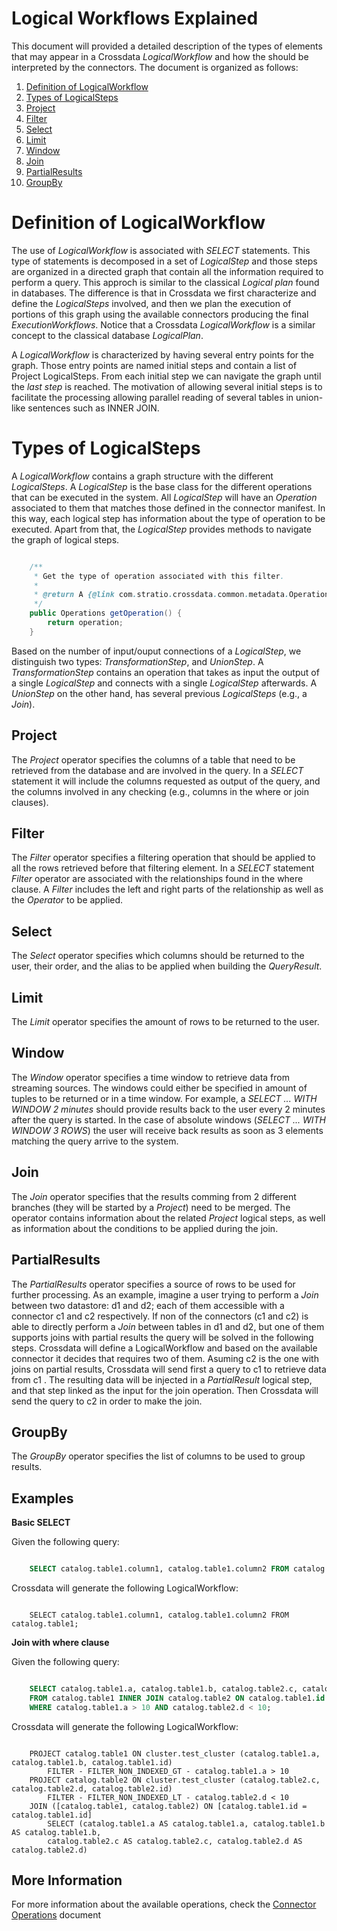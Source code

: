# Logical Workflows Explained #

This document will provided a detailed description of the types of elements that may appear in a Crossdata 
*LogicalWorkflow* and how the should be interpreted by the connectors. The document is organized as follows:

1. [Definition of LogicalWorkflow](#definition-of-logicalworkflow)
2. [Types of LogicalSteps](#types-of-logical-steps)
  1. [Project](#project)
  3. [Filter](#filter)
  2. [Select](#select)
  4. [Limit](#limit)
  5. [Window](#window)
  6. [Join](#join)
  7. [PartialResults](#partialresults)
  8. [GroupBy](#groupby)
  
Definition of LogicalWorkflow
=============================

The use of *LogicalWorkflow* is associated with *SELECT* statements. This type of statements is decomposed in a set 
of *LogicalStep* and those steps are organized in a directed graph that contain all the information required to 
perform a query. This approch is similar to the classical *Logical plan* found in databases. The difference is that 
in Crossdata we first characterize and define the *LogicalSteps* involved, and then we plan the execution of portions
 of this graph using the available connectors producing the final *ExecutionWorkflows*. Notice that a Crossdata 
 *LogicalWorkflow* is a similar concept to the classical database *LogicalPlan*.
 
A *LogicalWorkflow* is characterized by having several entry points for the graph. Those entry points are named 
initial steps and contain a list of Project LogicalSteps. From each initial step we can navigate the graph until the 
*last step* is reached. The motivation of allowing several initial steps is to facilitate the processing allowing 
parallel reading of several tables in union-like sentences such as INNER JOIN.

Types of LogicalSteps
=====================

A *LogicalWorkflow* contains a graph structure with the different *LogicalSteps*. A *LogicalStep* is the base class 
for the different operations that can be executed in the system. All *LogicalStep* will have an *Operation* 
associated to them that matches those defined in the connector manifest. In this way, 
each logical step has information about the type of operation to be executed. Apart from that, the *LogicalStep* 
provides methods to navigate the graph of logical steps.

```java

    /**
     * Get the type of operation associated with this filter.
     *
     * @return A {@link com.stratio.crossdata.common.metadata.Operations}.
     */
    public Operations getOperation() {
        return operation;
    }
```

Based on the number of input/ouput connections of a *LogicalStep*, we distinguish two types: *TransformationStep*, 
and *UnionStep*. A *TransformationStep* contains an operation that takes as input the output of a single 
*LogicalStep* and connects with a single *LogicalStep* afterwards. A *UnionStep* on the other hand, 
has several previous *LogicalSteps* (e.g., a *Join*).

Project
-------

The *Project* operator specifies the columns of a table that need to be retrieved from the database and are involved 
in the query. In a *SELECT* statement it will include the columns requested as output of the query, 
and the columns involved in any checking (e.g., columns in the where or join clauses).

Filter
------

The *Filter* operator specifies a filtering operation that should be applied to all the rows retrieved before that 
filtering element. In a *SELECT* statement *Filter* operator are associated with the relationships found in the where
 clause. A *Filter* includes the left and right parts of the relationship as well as the *Operator* to be applied.

Select
------

The *Select* operator specifies which columns should be returned to the user, their order, 
and the alias to be applied when building the *QueryResult*.

Limit
-----

The *Limit* operator specifies the amount of rows to be returned to the user.

Window
------

The *Window* operator specifies a time window to retrieve data from streaming sources. The windows could either be 
specified in amount of tuples to be returned or in a time window. For example, a *SELECT ... WITH WINDOW 2 minutes* 
should provide results back to the user every 2 minutes after the query is started. In the case of absolute windows 
(*SELECT ... WITH WINDOW 3 ROWS*) the user will receive back results as soon as 3 elements matching the query arrive 
to the system.

Join
----

The *Join* operator specifies that the results comming from 2 different branches (they will be started by a 
*Project*) need to be merged. The operator contains information about the related *Project* logical steps, 
as well as information about the conditions to be applied during the join.

PartialResults
--------------

The *PartialResults* operator specifies a source of rows to be used for further processing. As an example, 
imagine a user trying to perform a *Join* between two datastore: d1 and d2; each of them accessible with a connector 
c1 and c2 respectively. If non of the connectors (c1 and c2) is able to directly perform a *Join* between tables in 
d1 and d2, but one of them supports joins with partial results the query will be solved in the following steps. 
Crossdata will define a LogicalWorkflow and based on the available connector it decides that requires two of them. 
Asuming c2 is the one with joins on partial results, Crossdata will send first a query to c1 to retrieve data from c1
. The resulting data will be injected in a *PartialResult* logical step, and that step linked as the input for the 
join operation. Then Crossdata will send the query to c2 in order to make the join.

GroupBy
-------

The *GroupBy* operator specifies the list of columns to be used to group results.

Examples
--------

**Basic SELECT**

Given the following query:

```sql

    SELECT catalog.table1.column1, catalog.table1.column2 FROM catalog.table1;
```

Crossdata will generate the following LogicalWorkflow:

```

    SELECT catalog.table1.column1, catalog.table1.column2 FROM catalog.table1;
```

**Join with where clause**

Given the following query:

```sql

    SELECT catalog.table1.a, catalog.table1.b, catalog.table2.c, catalog.table2.d 
    FROM catalog.table1 INNER JOIN catalog.table2 ON catalog.table1.id = catalog.table2.id
    WHERE catalog.table1.a > 10 AND catalog.table2.d < 10;
```

Crossdata will generate the following LogicalWorkflow:

```

    PROJECT catalog.table1 ON cluster.test_cluster (catalog.table1.a, catalog.table1.b, catalog.table1.id)
    	FILTER - FILTER_NON_INDEXED_GT - catalog.table1.a > 10
    PROJECT catalog.table2 ON cluster.test_cluster (catalog.table2.c, catalog.table2.d, catalog.table2.id)
    	FILTER - FILTER_NON_INDEXED_LT - catalog.table2.d < 10
    JOIN ([catalog.table1, catalog.table2) ON [catalog.table1.id = catalog.table1.id]
    	SELECT (catalog.table1.a AS catalog.table1.a, catalog.table1.b AS catalog.table1.b, 
    	catalog.table2.c AS catalog.table2.c, catalog.table2.d AS catalog.table2.d)
```

More Information
----------------

For more information about the available operations, check the 
[Connector Operations](ConnectorOperations.md)
document